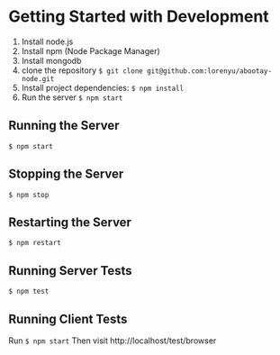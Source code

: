 Getting Started with Development
================================

1. Install node.js
2. Install npm (Node Package Manager)
3. Install mongodb
4. clone the repository
   ```$ git clone git@github.com:lorenyu/abootay-node.git```
5. Install project dependencies:
   ```$ npm install```
6. Run the server
   ```$ npm start```

Running the Server
------------------
```$ npm start```

Stopping the Server
-------------------
```$ npm stop```

Restarting the Server
---------------------
```$ npm restart```

Running Server Tests
--------------------
```$ npm test```

Running Client Tests
--------------------
Run ```$ npm start```
Then visit http://localhost/test/browser
